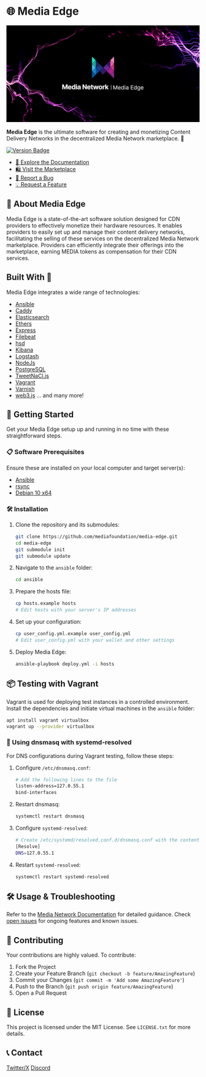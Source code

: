 # 🌐 Media Edge

![Logo](media-edge.png)

**Media Edge** is the ultimate software for creating and monetizing Content Delivery Networks in the decentralized Media Network marketplace. 🚀

[![Version Badge](https://img.shields.io/badge/version-1.0.0-blue)](https://github.com/mediafoundation/media-edge/releases)

- [📖 Explore the Documentation](https://docs.media.network)
- [🛍️ Visit the Marketplace](https://app.media.network)
- [🐞 Report a Bug](https://github.com/mediafoundation/media-edge/issues)
- [💡 Request a Feature](https://github.com/mediafoundation/media-edge/issues)

## 📢 About Media Edge

Media Edge is a state-of-the-art software solution designed for CDN providers to effectively monetize their hardware resources. It enables providers to easily set up and manage their content delivery networks, facilitating the selling of these services on the decentralized Media Network marketplace. Providers can efficiently integrate their offerings into the marketplace, earning MEDIA tokens as compensation for their CDN services. 

## Built With 💼

Media Edge integrates a wide range of technologies:

- [Ansible](https://www.ansible.com/)
- [Caddy](https://caddyserver.com/)
- [Elasticsearch](https://www.elastic.co/elasticsearch/)
- [Ethers](https://ethers.org/)
- [Express](https://expressjs.com/)
- [Filebeat](https://www.elastic.co/beats/filebeat)
- [hsd](https://github.com/handshake-org/hsd)
- [Kibana](https://www.elastic.co/kibana/)
- [Logstash](https://www.elastic.co/logstash/)
- [NodeJs](https://nodejs.org/)
- [PostgreSQL](https://www.postgresql.org/)
- [TweetNaCl.js](https://tweetnacl.js.org/)
- [Vagrant](https://www.vagrantup.com/)
- [Varnish](https://varnish-cache.org/)
- [web3.js](https://web3js.org/#/)
... and many more!

## 🚀 Getting Started

Get your Media Edge setup up and running in no time with these straightforward steps.

### 📋 Software Prerequisites

Ensure these are installed on your local computer and target server(s):

- [Ansible](https://docs.ansible.com/ansible/latest/installation_guide/intro_installation.html#installing-ansible-on-specific-operating-systems)
- [rsync](https://rsync.samba.org/)
- [Debian 10 x64](https://www.debian.org/releases/buster/debian-installer/)

### 🛠️ Installation

1. Clone the repository and its submodules:
   ```sh
   git clone https://github.com/mediafoundation/media-edge.git
   cd media-edge
   git submodule init
   git submodule update
   ```
2. Navigate to the `ansible` folder:
   ```sh
   cd ansible
   ```
3. Prepare the hosts file:
   ```sh
   cp hosts.example hosts
   # Edit hosts with your server's IP addresses
   ```
4. Set up your configuration:
   ```sh
   cp user_config.yml.example user_config.yml
   # Edit user_config.yml with your wallet and other settings
   ```
5. Deploy Media Edge:
   ```sh
   ansible-playbook deploy.yml -i hosts
   ```

## 📦 Testing with Vagrant

Vagrant is used for deploying test instances in a controlled environment. Install the dependencies and initiate virtual machines in the `ansible` folder:

```sh
apt install vagrant virtualbox
vagrant up --provider virtualbox
```

### 🔄 Using dnsmasq with systemd-resolved

For DNS configurations during Vagrant testing, follow these steps:

1. Configure `/etc/dnsmasq.conf`:
   ```sh
   # Add the following lines to the file
   listen-address=127.0.55.1
   bind-interfaces
   ```
2. Restart dnsmasq:
   ```sh
   systemctl restart dnsmasq
   ```
3. Configure `systemd-resolved`:
   ```sh
   # Create /etc/systemd/resolved.conf.d/dnsmasq.conf with the content:
   [Resolve]
   DNS=127.0.55.1
   ```
4. Restart `systemd-resolved`:
   ```sh
   systemctl restart systemd-resolved
   ```

## 🛠️ Usage & Troubleshooting

Refer to the [Media Network Documentation](https://docs.media.network/) for detailed guidance. Check [open issues](https://github.com/mediafoundation/media-edge/issues) for ongoing features and known issues.

## 🤝 Contributing

Your contributions are highly valued. To contribute:

1. Fork the Project
2. Create your Feature Branch (`git checkout -b feature/AmazingFeature`)
3. Commit your Changes (`git commit -m 'Add some AmazingFeature'`)
4. Push to the Branch (`git push origin feature/AmazingFeature`)
5. Open a Pull Request

## 📜 License

This project is licensed under the MIT License. See `LICENSE.txt` for more details.

## 📞 Contact

 [Twitter/X](https://twitter.com/Media_FDN)
 [Discord](https://discord.com/invite/wwSw3J7F2j)

